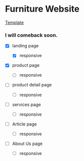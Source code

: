 # Furniture Website

[Template](<https://www.figma.com/file/wUqJub3Z4XdokxpCcCg4ge/Lalasia---Furniture-Website-%5BFreebie%5D-(Community)?node-id=0%3A1>)

### I will comeback soon.

- [x] landing page

  - [x] responsive

- [x] product page

  - [ ] responsive

- [ ] product detail page

  - [ ] responsive

- [ ] services page

  - [ ] responsive

- [ ] Article page

  - [ ] responsive

- [ ] About Us page
  - [ ] responsive
